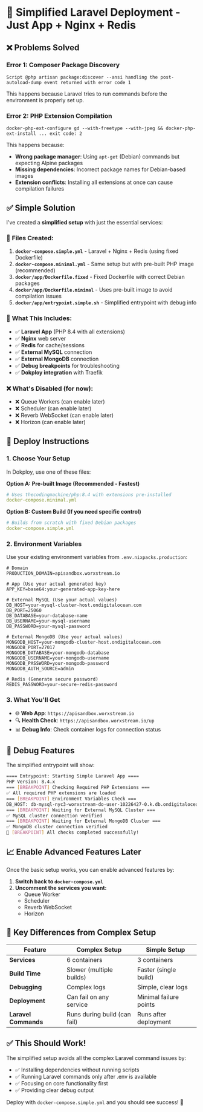 # 🚀 **Simplified Laravel Deployment - Just App + Nginx + Redis**

## ❌ **Problems Solved**

### **Error 1: Composer Package Discovery**
```
Script @php artisan package:discover --ansi handling the post-autoload-dump event returned with error code 1
```
This happens because Laravel tries to run commands before the environment is properly set up.

### **Error 2: PHP Extension Compilation**
```
docker-php-ext-configure gd --with-freetype --with-jpeg && docker-php-ext-install ... exit code: 2
```
This happens because:
- **Wrong package manager**: Using `apt-get` (Debian) commands but expecting Alpine packages
- **Missing dependencies**: Incorrect package names for Debian-based images
- **Extension conflicts**: Installing all extensions at once can cause compilation failures 

## ✅ **Simple Solution**

I've created a **simplified setup** with just the essential services:

### 📁 **Files Created:**

1. **`docker-compose.simple.yml`** - Laravel + Nginx + Redis (using fixed Dockerfile)
2. **`docker-compose.minimal.yml`** - Same setup but with pre-built PHP image (recommended)
3. **`docker/app/Dockerfile.fixed`** - Fixed Dockerfile with correct Debian packages
4. **`docker/app/Dockerfile.minimal`** - Uses pre-built image to avoid compilation issues
5. **`docker/app/entrypoint.simple.sh`** - Simplified entrypoint with debug info

### 🎯 **What This Includes:**

- ✅ **Laravel App** (PHP 8.4 with all extensions)
- ✅ **Nginx** web server
- ✅ **Redis** for cache/sessions
- ✅ **External MySQL** connection
- ✅ **External MongoDB** connection
- ✅ **Debug breakpoints** for troubleshooting
- ✅ **Dokploy integration** with Traefik

### ❌ **What's Disabled (for now):**

- ❌ Queue Workers (can enable later)
- ❌ Scheduler (can enable later)  
- ❌ Reverb WebSocket (can enable later)
- ❌ Horizon (can enable later)

## 🚀 **Deploy Instructions**

### 1. **Choose Your Setup**

In Dokploy, use one of these files:

**Option A: Pre-built Image (Recommended - Fastest)**
```yaml
# Uses thecodingmachine/php:8.4 with extensions pre-installed
docker-compose.minimal.yml
```

**Option B: Custom Build (If you need specific control)**
```yaml  
# Builds from scratch with fixed Debian packages
docker-compose.simple.yml
```

### 2. **Environment Variables**

Use your existing environment variables from `.env.nixpacks.production`:

```env
# Domain
PRODUCTION_DOMAIN=apisandbox.worxstream.io

# App (Use your actual generated key)
APP_KEY=base64:your-generated-app-key-here

# External MySQL (Use your actual values)
DB_HOST=your-mysql-cluster-host.ondigitalocean.com
DB_PORT=25060
DB_DATABASE=your-database-name
DB_USERNAME=your-mysql-username
DB_PASSWORD=your-mysql-password

# External MongoDB (Use your actual values)
MONGODB_HOST=your-mongodb-cluster-host.ondigitalocean.com
MONGODB_PORT=27017
MONGODB_DATABASE=your-mongodb-database
MONGODB_USERNAME=your-mongodb-username
MONGODB_PASSWORD=your-mongodb-password
MONGODB_AUTH_SOURCE=admin

# Redis (Generate secure password)
REDIS_PASSWORD=your-secure-redis-password
```

### 3. **What You'll Get**

- 🌐 **Web App**: `https://apisandbox.worxstream.io`
- 🔍 **Health Check**: `https://apisandbox.worxstream.io/up`
- 📊 **Debug Info**: Check container logs for connection status

## 🐛 **Debug Features**

The simplified entrypoint will show:

```bash
==== Entrypoint: Starting Simple Laravel App ====
PHP Version: 8.4.x
=== [BREAKPOINT] Checking Required PHP Extensions ===
✅ All required PHP extensions are loaded
=== [BREAKPOINT] Environment Variables Check ===
DB_HOST: db-mysql-nyc3-worxstream-do-user-10226427-0.k.db.ondigitalocean.com
=== [BREAKPOINT] Waiting for External MySQL Cluster ===
✅ MySQL cluster connection verified
=== [BREAKPOINT] Waiting for External MongoDB Cluster ===
✅ MongoDB cluster connection verified
🚀 [BREAKPOINT] All checks completed successfully!
```

## 📈 **Enable Advanced Features Later**

Once the basic setup works, you can enable advanced features by:

1. **Switch back to `docker-compose.yml`**
2. **Uncomment the services you want:**
   - Queue Worker
   - Scheduler  
   - Reverb WebSocket
   - Horizon

## 🎯 **Key Differences from Complex Setup**

| Feature | Complex Setup | Simple Setup |
|---------|---------------|--------------|
| **Services** | 6 containers | 3 containers |
| **Build Time** | Slower (multiple builds) | Faster (single build) |
| **Debugging** | Complex logs | Simple, clear logs |
| **Deployment** | Can fail on any service | Minimal failure points |
| **Laravel Commands** | Runs during build (can fail) | Runs after deployment |

## ✅ **This Should Work!**

The simplified setup avoids all the complex Laravel command issues by:
- ✅ Installing dependencies without running scripts
- ✅ Running Laravel commands only after .env is available
- ✅ Focusing on core functionality first
- ✅ Providing clear debug output

Deploy with `docker-compose.simple.yml` and you should see success! 🚀
